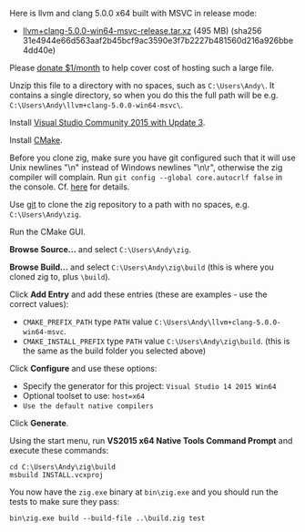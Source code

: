 Here is llvm and clang 5.0.0 x64 built with MSVC in release mode:

* [llvm+clang-5.0.0-win64-msvc-release.tar.xz](https://s3.amazonaws.com/superjoe/temp/llvm%2bclang-5.0.0-win64-msvc-release.tar.xz) (495 MB) (sha256 31e4944e66d563aaf2b45bcf9ac3590e3f7b2227b481560d216a926bbe4dd40e)

Please [donate $1/month](https://www.patreon.com/andrewrk) to help cover cost of hosting such a large file.

Unzip this file to a directory with no spaces, such as `C:\Users\Andy\`. It contains a single directory, so when you do this the full path will be e.g. `C:\Users\Andy\llvm+clang-5.0.0-win64-msvc\`.

Install [Visual Studio Community 2015 with Update 3](https://my.visualstudio.com/Downloads?q=visual%20studio%202015&wt.mc_id=o~msft~vscom~older-downloads).

Install [CMake](http://cmake.org).

Before you clone zig, make sure you have git configured such that it will use Unix newlines "\n" instead of Windows newlines "\n\r", otherwise the zig compiler will complain. Run `git config --global core.autocrlf false` in the console. Cf. [here](https://www.git-scm.com/book/en/v2/Customizing-Git-Git-Configuration) for details.

Use [git](https://git-scm.com/) to clone the zig repository to a path with no spaces, e.g. `C:\Users\Andy\zig`.

Run the CMake GUI.

**Browse Source...** and select `C:\Users\Andy\zig`.

**Browse Build...** and select `C:\Users\Andy\zig\build` (this is where you cloned zig to, plus `\build`).

Click **Add Entry** and add these entries (these are examples - use the correct values):

 * `CMAKE_PREFIX_PATH` type `PATH` value `C:\Users\Andy\llvm+clang-5.0.0-win64-msvc`.
 * `CMAKE_INSTALL_PREFIX` type `PATH` value `C:\Users\Andy\zig\build`. (this is the same as the build folder you selected above)

Click **Configure** and use these options:

 * Specify the generator for this project: `Visual Studio 14 2015 Win64`
 * Optional toolset to use: `host=x64`
 * `Use the default native compilers`

Click **Generate**.

Using the start menu, run **VS2015 x64 Native Tools Command Prompt** and execute these commands:

```
cd C:\Users\Andy\zig\build
msbuild INSTALL.vcxproj
```

You now have the `zig.exe` binary at `bin\zig.exe` and you should run the tests to make sure they pass:

```
bin\zig.exe build --build-file ..\build.zig test
```